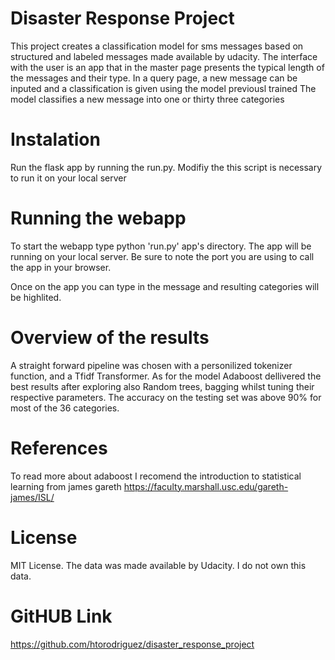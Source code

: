 # Disaster Response Project
This project creates a classification model for sms messages based on structured and labeled messages made available by udacity.
The interface with the user is an app that in the master page presents the typical length of the messages and their type.
In a query page, a new message can be inputed and a classification is given using the model previousl trained
The model classifies a new message into one or thirty three categories

# Instalation
Run the flask app by running the run.py. Modifiy the this script is necessary to run it on your local server 

# Running the webapp
To start the webapp type python 'run.py' app's directory. The app will be running on your local server. Be sure to note the port you are using to call the app in your browser.

Once on the app you can type in the message and resulting categories will be highlited. 

# Overview of the results 

A straight forward pipeline was chosen with a personilized tokenizer function, and a Tfidf Transformer. As for the model Adaboost dellivered the best results after exploring also Random trees, bagging whilst tuning their respective parameters. The accuracy on the testing set was above 90% for most of the 36 categories. 

# References
To read more about adaboost I recomend the introduction to statistical learning from james gareth
https://faculty.marshall.usc.edu/gareth-james/ISL/

# License
MIT License. The data was made available by Udacity. I do not own this data. 

# GitHUB Link
https://github.com/htorodriguez/disaster_response_project

